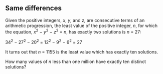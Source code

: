 ## Same differences

Given the positive integers, <i>x</i>, <i>y</i>, and <i>z</i>, are consecutive terms of an arithmetic progression, the least value of the positive integer, <i>n</i>, for which the equation, <i>x</i><sup>2</sup> &#x2212; <i>y</i><sup>2</sup> &#x2212; <i>z</i><sup>2</sup> = <i>n</i>, has exactly two solutions is <i>n</i> = 27:

34<sup>2</sup> &#x2212; 27<sup>2</sup> &#x2212; 20<sup>2</sup> = 12<sup>2</sup> &#x2212; 9<sup>2</sup> &#x2212; 6<sup>2</sup> = 27

It turns out that <i>n</i> = 1155 is the least value which has exactly ten solutions.

How many values of <i>n</i> less than one million have exactly ten distinct solutions?
